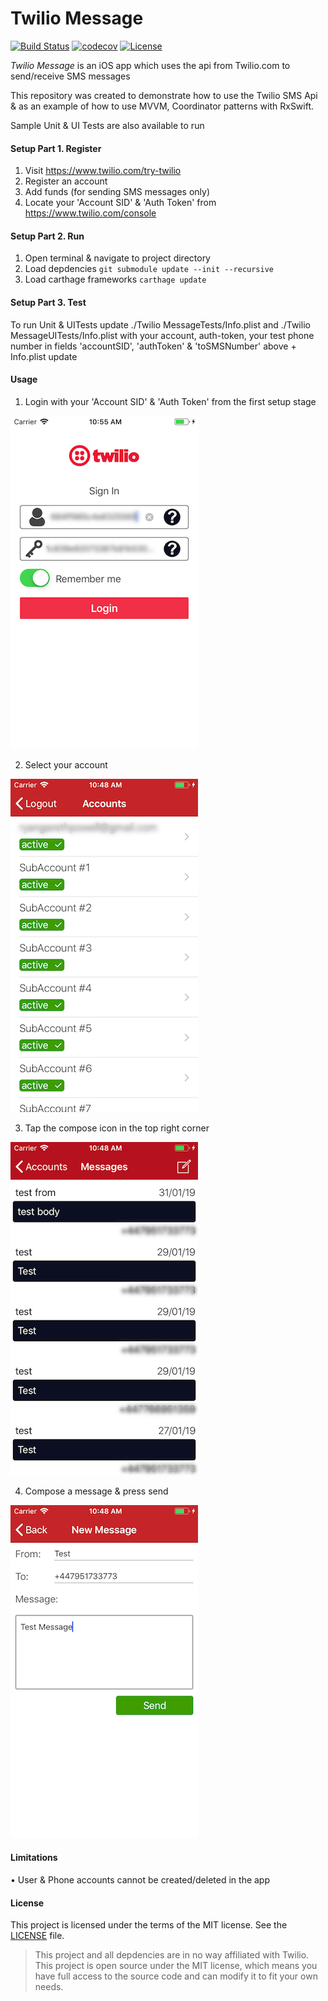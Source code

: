 # Twilio Message

[![Build Status](https://api.travis-ci.org/Ryandev/Twilio-Message.svg)](https://travis-ci.org/Ryandev/Twilio-Message)
[![codecov](https://codecov.io/gh/Ryandev/Twilio-Message/branch/master/graph/badge.svg)](https://codecov.io/gh/Ryandev/Twilio-Message)
[![License](https://img.shields.io/badge/license-MIT-green.svg?style=flat)](https://github.com/ryandev/Twilio-Message/blob/master/LICENSE)

_Twilio Message_ is an iOS app which uses the api from Twilio.com to send/receive SMS messages

This repository was created to demonstrate how to use the Twilio SMS Api & as an example of how to use MVVM, Coordinator patterns with RxSwift.

Sample Unit & UI Tests are also available to run


#### Setup Part 1. Register

1. Visit https://www.twilio.com/try-twilio
2. Register an account
3. Add funds (for sending SMS messages only)
4. Locate your 'Account SID' & 'Auth Token' from https://www.twilio.com/console


#### Setup Part 2. Run

1. Open terminal & navigate to project directory 
2. Load depdencies ```git submodule update --init --recursive```
3. Load carthage frameworks ```carthage update```


#### Setup Part 3. Test

To run Unit & UITests update ./Twilio MessageTests/Info.plist and ./Twilio MessageUITests/Info.plist with your account, auth-token, your test phone number in fields 'accountSID', 'authToken' & 'toSMSNumber'
above + Info.plist update


#### Usage

1. Login with your 'Account SID' & 'Auth Token' from the first setup stage

![login](https://github.com/RyanDev/Twilio-Message/raw/master/readme/screenshot_login.png "Login")

2. Select your account

![account](https://github.com/RyanDev/Twilio-Message/raw/master/readme/screenshot_account.png "Account")

3. Tap the compose icon in the top right corner

![messages](https://github.com/RyanDev/Twilio-Message/raw/master/readme/screenshot_messages.png "Messages")

4. Compose a message & press send

![compose](https://github.com/RyanDev/Twilio-Message/raw/master/readme/screenshot_compose.png "Compose")


#### Limitations

• User & Phone accounts cannot be created/deleted in the app


#### License

This project is licensed under the terms of the MIT license. See the [LICENSE](LICENSE) file.

> This project and all depdencies are in no way affiliated with Twilio. This project is open source under the MIT license, which means you have full access to the source code and can modify it to fit your own needs. 
